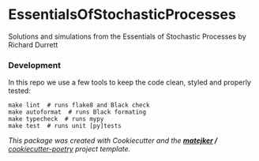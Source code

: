 # EssentialsOfStochasticProcesses

Solutions and simulations from the Essentials of Stochastic Processes by Richard Durrett

### Development
In this repo we use a few tools to keep the code clean, styled and properly tested:
```shell
make lint  # runs flake8 and Black check
make autoformat  # runs Black formating
make typecheck  # runs mypy
make test  # runs unit [py]tests
```

_This package was created with Cookiecutter and the **[matejker](https://github.com/matejker) /** [cookiecutter-poetry](https://github.com/matejker/cookiecutter-poetry) project template._
